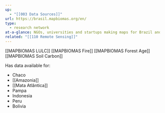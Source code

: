 ```yaml
---
up:
  - "[[003 Data Sources]]"
url: https://brasil.mapbiomas.org/en/
type:
  - research network
at-a-glance: NGOs, universities and startups making maps for Brazil and beyond.
related: "[[110 Remote Sensing]]"
---
```

[[MAPBIOMAS LULC]]
[[MAPBIOMAS Fire]]
[[MAPBIOMAS Forest Age]]
[[MAPBIOMAS Soil Carbon]]

Has data available for:
- Chaco
- [[Amazonia]]
- [[Mata Atlântica]]
- Pampa
- Indonesia
- Peru
- Bolivia